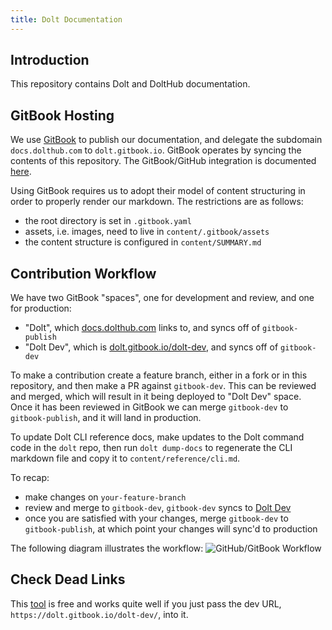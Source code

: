 ```yaml
---
title: Dolt Documentation
---
```


## Introduction
This repository contains Dolt and DoltHub documentation.

## GitBook Hosting
We use [GitBook](https://www.gitbook.com/) to publish our documentation, and delegate the subdomain `docs.dolthub.com` to `dolt.gitbook.io`. GitBook operates by syncing the contents of this repository. The GitBook/GitHub integration is documented [here](https://docs.gitbook.com/integrations/github).

Using GitBook requires us to adopt their model of content structuring in order to properly render our markdown. The restrictions are as follows:
- the root directory is set in `.gitbook.yaml`
- assets, i.e. images, need to live in `content/.gitbook/assets`
- the content structure is configured in `content/SUMMARY.md`

## Contribution Workflow
We have two GitBook "spaces", one for development and review, and one for production:
- "Dolt", which [docs.dolthub.com](https://docs.dolthub.com/) links to, and syncs off of `gitbook-publish`
- "Dolt Dev", which is [dolt.gitbook.io/dolt-dev](https://dolt.gitbook.io/dolt-dev/), and syncs off of `gitbook-dev`

To make a contribution create a feature branch, either in a fork or in this repository, and then make a PR against `gitbook-dev`. This can be reviewed and merged, which will result in it being deployed to "Dolt Dev" space. Once it has been reviewed in GitBook we can merge `gitbook-dev` to `gitbook-publish`, and it will land in production.

To update Dolt CLI reference docs, make updates to the Dolt command code in the `dolt` repo, then run `dolt dump-docs` to regenerate the CLI markdown file and copy it to `content/reference/cli.md`.  

To recap:
- make changes on `your-feature-branch`
- review and merge to `gitbook-dev`, `gitbook-dev` syncs to [Dolt Dev](https://dolt.gitbook.io/dolt-dev/)
- once you are satisfied with your changes, merge `gitbook-dev` to `gitbook-publish`, at which point your changes will sync'd to production

The following diagram illustrates the workflow:
![GitHub/GitBook Workflow](gitbook_workflow.png)

## Check Dead Links
This [tool](https://www.deadlinkchecker.com/) is free and works quite well if you just pass the dev URL, `https://dolt.gitbook.io/dolt-dev/`, into it.
